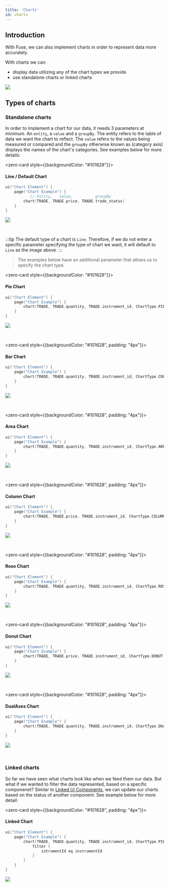 ```yaml
---
title: 'Charts'
id: charts
---
```


## Introduction

With Fuse, we can also implement charts in order to represent data more accurately.

With charts we can:
- display data utilizing any of the chart types we provide
- use standalone charts or linked charts

![](/img/all-charts.PNG)

## Types of charts

### Standalone charts

In order to implement a chart for our data, it needs 3 parameters at minimum. An `entity`, a `value` and a `groupBy`. The entity refers to the table of data we want the chart to reflect. The `value` refers to the values being measured or compared and the `groupBy` otherwise known as (category axis) displays the names of the chart's categories. See examples below for more details:


<zero-card style={{backgroundColor: "#101628"}}>
<h4 style={{color: "white", paddingTop: "10px", paddingLeft: "10px" }}><b>Line / Default Chart</b></h4>


```kotlin
ui("Chart Element") {
    page("Chart Example") {
           // Entity,   value,          groupBy
        chart(TRADE, TRADE.price, TRADE.trade_status)
    }
}
```
![](/img/default-chart.PNG)

</zero-card>
<br/>

:::tip
The default type of a chart is `Line`. Therefore, if we do not enter a specific parameter specifying the type of chart we want, it will default to `Line` as the image above.
:::

> The examples below have an additional parameter that allows us to specify the chart type.


<zero-card style={{backgroundColor: "#101628"}}>
<h4 style={{color: "white", paddingTop: "10px", paddingLeft: "10px" }}><b>Pie Chart</b></h4>

```kotlin
ui("Chart Element") {
    page("Chart Example") {
        chart(TRADE, TRADE.quantity, TRADE.instrument_id, ChartType.PIE)
    }
}
```
![](/img/pie-chart-ins.PNG)

</zero-card>

<br/>

<zero-card style={{backgroundColor: "#101628", padding: "4px"}}>
<h4 style={{color: "white", paddingTop: "10px", paddingLeft: "10px" }}><b>Bar Chart</b></h4>

```kotlin
ui("Chart Element") {
    page("Chart Example") {
        chart(TRADE, TRADE.quantity, TRADE.instrument_id, ChartType.COLUMN)
    }
}
```
![](/img/bar-chart.PNG)

</zero-card>

<br/>



<zero-card style={{backgroundColor: "#101628", padding: "4px"}}>
<h4 style={{color: "white", paddingTop: "10px", paddingLeft: "10px" }}><b>Area Chart</b></h4>


```kotlin
ui("Chart Element") {
    page("Chart Example") {
        chart(TRADE, TRADE.quantity, TRADE.instrument_id, ChartType.AREA)
    }
}
```
![](/img/area-chart.PNG)

</zero-card>

<br/>



<zero-card style={{backgroundColor: "#101628", padding: "4px"}}>
<h4 style={{color: "white", paddingTop: "10px", paddingLeft: "10px" }}><b>Column Chart</b></h4>


```kotlin
ui("Chart Element") {
    page("Chart Example") {
        chart(TRADE, TRADE.price, TRADE.instrument_id, ChartType.COLUMN)
    }
}
```
![](/img/column-chart.PNG)

</zero-card>

<br/>



<zero-card style={{backgroundColor: "#101628", padding: "4px"}}>
<h4 style={{color: "white", paddingTop: "10px", paddingLeft: "10px" }}><b>Rose Chart</b></h4>


```kotlin
ui("Chart Element") {
    page("Chart Example") {
        chart(TRADE, TRADE.quantity, TRADE.instrument_id, ChartType.ROSE)
    }
}
```

![](/img/rose-chart-q.PNG)

</zero-card>

<br/>


<zero-card style={{backgroundColor: "#101628", padding: "4px"}}>
<h4 style={{color: "white", paddingTop: "10px", paddingLeft: "10px" }}><b>Donut Chart</b></h4>


```kotlin
ui("Chart Element") {
    page("Chart Example") {
        chart(TRADE, TRADE.price, TRADE.instrument_id, ChartType.DONUT)
    }
}
```

![](/img/donut-chart-ins.PNG)

</zero-card>

<br/>



<zero-card style={{backgroundColor: "#101628", padding: "4px"}}>
<h4 style={{color: "white", paddingTop: "10px", paddingLeft: "10px" }}><b>DualAxes Chart</b></h4>


```kotlin
ui("Chart Element") {
    page("Chart Example") {
        chart(TRADE, TRADE.quantity, TRADE.instrument_id, ChartType.DUALAXES)
    }
}
```
![](/img/dual-chart-2.PNG)

</zero-card>

<br/>

### Linked charts

So far we have seen what charts look like when we feed them our data. But what if we wanted to filter the data represented, based on a specific componenet? Similar to [Linked Ui Components](/fuse/features/linked-i-components/), we can update our charts based on the status of another component. See example below for more detail:

<zero-card style={{backgroundColor: "#101628", padding: "4px"}}>
<h4 style={{color: "white", paddingTop: "10px", paddingLeft: "10px" }}><b>Linked Chart</b></h4>

```kotlin
ui("Chart Element") {
    page("Chart Example") {
        chart(TRADE, TRADE.quantity, TRADE.instrument_id, ChartType.PIE, ) {
            filter {
                intrumentId eq instrumentId
            }
        }
    }
}
```
![](/img/linked-chart.PNG)

</zero-card>

<!-- ```kotlin
ui("Chart Element") {
    page("Chart Example With Aggregation Table and attributes") {
        chart(TEST_AGGREGATION_TABLE, TEST_AGGREGATION_TABLE.price, TEST_AGGREGATION_TABLE.currency) {
            attributes(
                "height" to "500px",
                "width" to "1000px"
            )
        }
    }
}
``` -->

<!-- <Tabs>
    <TabItem value="area" label="Area" default >

    - Summary of Area graph use examples 
    - kotlin code 
    - images

    ```kotlin
    Area Graph
    ```
    </TabItem>
    <TabItem value="bar" label="Bar" >

    ```kotlin
    Bar Graph
    ```
    </TabItem>
    <TabItem value="line" label="Line" >

    ```kotlin
    Line Graph
    ```
    </TabItem>
    </Tabs>

    ### Charts

    <Tabs>
    <TabItem value="column " label="Column" default >

    ```kotlin
    Column Chart
    ```
    </TabItem>
    <TabItem value="dualaxes" label="DualAxes" >

    ```kotlin
    DualAxes Chart
    ```
    </TabItem>
    <TabItem value="pie" label="Pie" >

    ```kotlin
    Pie Chart
    ```
    </TabItem>
    <TabItem value="rose" label="Rose" >

    ```kotlin
    Rose Chart
    ```
    </TabItem>
    <TabItem value="donut" label="Donut" >

    ```kotlin
    Donut Chart
    ```
    </TabItem>
</Tabs> -->